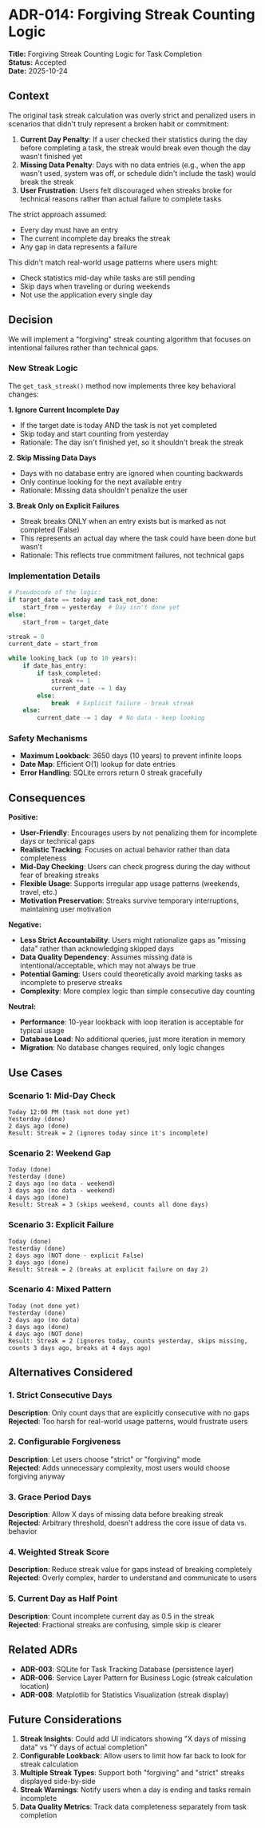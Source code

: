 # ADR-014: Forgiving Streak Counting Logic

**Title:** Forgiving Streak Counting Logic for Task Completion  
**Status:** Accepted  
**Date:** 2025-10-24

## Context

The original task streak calculation was overly strict and penalized users in scenarios that didn't truly represent a broken habit or commitment:

1. **Current Day Penalty**: If a user checked their statistics during the day before completing a task, the streak would break even though the day wasn't finished yet
2. **Missing Data Penalty**: Days with no data entries (e.g., when the app wasn't used, system was off, or schedule didn't include the task) would break the streak
3. **User Frustration**: Users felt discouraged when streaks broke for technical reasons rather than actual failure to complete tasks

The strict approach assumed:
- Every day must have an entry
- The current incomplete day breaks the streak
- Any gap in data represents a failure

This didn't match real-world usage patterns where users might:
- Check statistics mid-day while tasks are still pending
- Skip days when traveling or during weekends
- Not use the application every single day

## Decision

We will implement a "forgiving" streak counting algorithm that focuses on intentional failures rather than technical gaps.

### New Streak Logic

The `get_task_streak()` method now implements three key behavioral changes:

**1. Ignore Current Incomplete Day**
- If the target date is today AND the task is not yet completed
- Skip today and start counting from yesterday
- Rationale: The day isn't finished yet, so it shouldn't break the streak

**2. Skip Missing Data Days**
- Days with no database entry are ignored when counting backwards
- Only continue looking for the next available entry
- Rationale: Missing data shouldn't penalize the user

**3. Break Only on Explicit Failures**
- Streak breaks ONLY when an entry exists but is marked as not completed (False)
- This represents an actual day where the task could have been done but wasn't
- Rationale: This reflects true commitment failures, not technical gaps

### Implementation Details

```python
# Pseudocode of the logic:
if target_date == today and task_not_done:
    start_from = yesterday  # Day isn't done yet
else:
    start_from = target_date

streak = 0
current_date = start_from

while looking_back (up to 10 years):
    if date_has_entry:
        if task_completed:
            streak += 1
            current_date -= 1 day
        else:
            break  # Explicit failure - break streak
    else:
        current_date -= 1 day  # No data - keep looking
```

### Safety Mechanisms

- **Maximum Lookback**: 3650 days (10 years) to prevent infinite loops
- **Date Map**: Efficient O(1) lookup for date entries
- **Error Handling**: SQLite errors return 0 streak gracefully

## Consequences

**Positive:**
- **User-Friendly**: Encourages users by not penalizing them for incomplete days or technical gaps
- **Realistic Tracking**: Focuses on actual behavior rather than data completeness
- **Mid-Day Checking**: Users can check progress during the day without fear of breaking streaks
- **Flexible Usage**: Supports irregular app usage patterns (weekends, travel, etc.)
- **Motivation Preservation**: Streaks survive temporary interruptions, maintaining user motivation

**Negative:**
- **Less Strict Accountability**: Users might rationalize gaps as "missing data" rather than acknowledging skipped days
- **Data Quality Dependency**: Assumes missing data is intentional/acceptable, which may not always be true
- **Potential Gaming**: Users could theoretically avoid marking tasks as incomplete to preserve streaks
- **Complexity**: More complex logic than simple consecutive day counting

**Neutral:**
- **Performance**: 10-year lookback with loop iteration is acceptable for typical usage
- **Database Load**: No additional queries, just more iteration in memory
- **Migration**: No database changes required, only logic changes

## Use Cases

### Scenario 1: Mid-Day Check
```
Today 12:00 PM (task not done yet)
Yesterday (done)
2 days ago (done)
Result: Streak = 2 (ignores today since it's incomplete)
```

### Scenario 2: Weekend Gap
```
Today (done)
Yesterday (done)
2 days ago (no data - weekend)
3 days ago (no data - weekend)
4 days ago (done)
Result: Streak = 3 (skips weekend, counts all done days)
```

### Scenario 3: Explicit Failure
```
Today (done)
Yesterday (done)
2 days ago (NOT done - explicit False)
3 days ago (done)
Result: Streak = 2 (breaks at explicit failure on day 2)
```

### Scenario 4: Mixed Pattern
```
Today (not done yet)
Yesterday (done)
2 days ago (no data)
3 days ago (done)
4 days ago (NOT done)
Result: Streak = 2 (ignores today, counts yesterday, skips missing, counts 3 days ago, breaks at 4 days ago)
```

## Alternatives Considered

### 1. Strict Consecutive Days
**Description**: Only count days that are explicitly consecutive with no gaps  
**Rejected**: Too harsh for real-world usage patterns, would frustrate users

### 2. Configurable Forgiveness
**Description**: Let users choose "strict" or "forgiving" mode  
**Rejected**: Adds unnecessary complexity, most users would choose forgiving anyway

### 3. Grace Period Days
**Description**: Allow X days of missing data before breaking streak  
**Rejected**: Arbitrary threshold, doesn't address the core issue of data vs. behavior

### 4. Weighted Streak Score
**Description**: Reduce streak value for gaps instead of breaking completely  
**Rejected**: Overly complex, harder to understand and communicate to users

### 5. Current Day as Half Point
**Description**: Count incomplete current day as 0.5 in the streak  
**Rejected**: Fractional streaks are confusing, simple skip is clearer

## Related ADRs

- **ADR-003**: SQLite for Task Tracking Database (persistence layer)
- **ADR-006**: Service Layer Pattern for Business Logic (streak calculation location)
- **ADR-008**: Matplotlib for Statistics Visualization (streak display)

## Future Considerations

1. **Streak Insights**: Could add UI indicators showing "X days of missing data" vs "Y days of actual completion"
2. **Configurable Lookback**: Allow users to limit how far back to look for streak calculation
3. **Multiple Streak Types**: Support both "forgiving" and "strict" streaks displayed side-by-side
4. **Streak Warnings**: Notify users when a day is ending and tasks remain incomplete
5. **Data Quality Metrics**: Track data completeness separately from task completion
